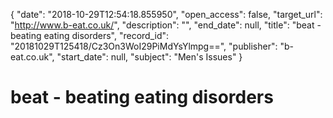 {
  "date": "2018-10-29T12:54:18.855950", 
  "open_access": false, 
  "target_url": "http://www.b-eat.co.uk/", 
  "description": "", 
  "end_date": null, 
  "title": "beat - beating eating disorders", 
  "record_id": "20181029T125418/Cz3On3WoI29PiMdYsYlmpg==", 
  "publisher": "b-eat.co.uk", 
  "start_date": null, 
  "subject": "Men's Issues"
}

# beat - beating eating disorders

